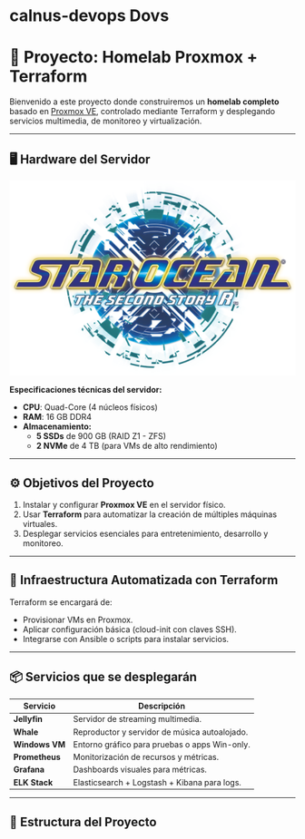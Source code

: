 # calnus-devops Dovs
# 🚀 Proyecto: Homelab Proxmox + Terraform

Bienvenido a este proyecto donde construiremos un **homelab completo** basado en [Proxmox VE](https://www.proxmox.com/en/proxmox-ve), controlado mediante Terraform y desplegando servicios multimedia, de monitoreo y virtualización.

---

## 🖥️ Hardware del Servidor

![Servidor físico](SOSSR_Logo.webp)

**Especificaciones técnicas del servidor:**

- **CPU**: Quad-Core (4 núcleos físicos)
- **RAM**: 16 GB DDR4
- **Almacenamiento:**
  - **5 SSDs** de 900 GB (RAID Z1 - ZFS)
  - **2 NVMe** de 4 TB (para VMs de alto rendimiento)

---

## ⚙️ Objetivos del Proyecto

1. Instalar y configurar **Proxmox VE** en el servidor físico.
2. Usar **Terraform** para automatizar la creación de múltiples máquinas virtuales.
3. Desplegar servicios esenciales para entretenimiento, desarrollo y monitoreo.

---

## 🧱 Infraestructura Automatizada con Terraform

Terraform se encargará de:

- Provisionar VMs en Proxmox.
- Aplicar configuración básica (cloud-init con claves SSH).
- Integrarse con Ansible o scripts para instalar servicios.

---

## 📦 Servicios que se desplegarán

| Servicio        | Descripción                                       |
|----------------|---------------------------------------------------|
| **Jellyfin**    | Servidor de streaming multimedia.                 |
| **Whale**       | Reproductor y servidor de música autoalojado.     |
| **Windows VM**  | Entorno gráfico para pruebas o apps Win-only.     |
| **Prometheus**  | Monitorización de recursos y métricas.            |
| **Grafana**     | Dashboards visuales para métricas.                |
| **ELK Stack**   | Elasticsearch + Logstash + Kibana para logs.      |

---

## 📁 Estructura del Proyecto


